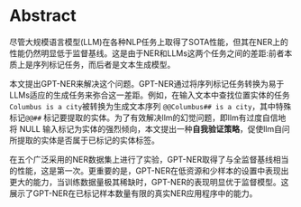 # Abstract

尽管大规模语言模型(LLM)在各种NLP任务上取得了SOTA性能，但其在NER上的性能仍然明显低于监督基线。这是由于NER和LLMs这两个任务之间的差距:前者本质上是序列标记任务，而后者是文本生成模型。

本文提出GPT-NER来解决这个问题。GPT-NER通过将序列标记任务转换为易于LLMs适应的生成任务来弥合这一差距。例如，在输入文本中查找位置实体的任务`Columbus is a city`被转换为生成文本序列 `@@Columbus## is a city`，其中特殊标记`@@##` 标记要提取的实体。为了有效解决llm的幻觉问题，即llm有过度自信地将 NULL 输入标记为实体的强烈倾向，本文提出一种**自我验证策略**，促使llm自问所提取的实体是否属于已标记的实体标签。

在五个广泛采用的NER数据集上进行了实验，GPT-NER取得了与全监督基线相当的性能，这是第一次。更重要的是，GPT-NER在低资源和少样本的设置中表现出更大的能力，当训练数据量极其稀缺时，GPT-NER的表现明显优于监督模型。这展示了GPT-NER在已标记样本数量有限的真实NER应用程序中的能力。